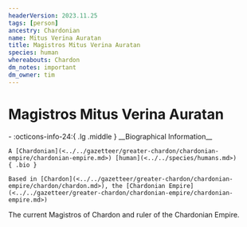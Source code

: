```yaml
---
headerVersion: 2023.11.25
tags: [person]
ancestry: Chardonian
name: Mitus Verina Auratan
title: Magistros Mitus Verina Auratan
species: human
whereabouts: Chardon
dm_notes: important
dm_owner: tim
---
```

# Magistros Mitus Verina Auratan
<div class="grid cards ext-narrow-margin ext-one-column" markdown>
- :octicons-info-24:{ .lg .middle } __Biographical Information__

    A [Chardonian](<../../gazetteer/greater-chardon/chardonian-empire/chardonian-empire.md>) [human](<../../species/humans.md>)  
    { .bio }

    Based in [Chardon](<../../gazetteer/greater-chardon/chardonian-empire/chardon/chardon.md>), the [Chardonian Empire](<../../gazetteer/greater-chardon/chardonian-empire/chardonian-empire.md>)
</div>


The current Magistros of Chardon and ruler of the Chardonian Empire. 